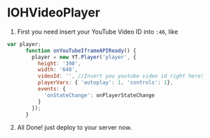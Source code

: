 # IOHVideoPlayer

1. First you need insert your YouTube Video ID into `:46`, like
```javascript
var player;
      function onYouTubeIframeAPIReady() {
        player = new YT.Player('player', {
          height: '390',
          width: '640',
          videoId: '', //Insert you youtube video id right here!
          playerVars: { 'autoplay': 1, 'controls': 1},
          events: {
            'onStateChange': onPlayerStateChange
          }
        });
      }
```

 2. All Done! just deploy to your server now.
